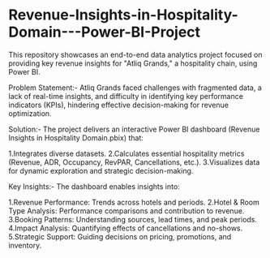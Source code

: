 # Revenue-Insights-in-Hospitality-Domain---Power-BI-Project

This repository showcases an end-to-end data analytics project focused on providing key revenue insights for "Atliq Grands," a hospitality chain, using Power BI.

Problem Statement:- 
Atliq Grands faced challenges with fragmented data, a lack of real-time insights, and difficulty in identifying key performance indicators (KPIs), hindering effective decision-making for revenue optimization.

Solution:- 
The project delivers an interactive Power BI dashboard (Revenue Insights in Hospitality Domain.pbix) that:

1.Integrates diverse datasets.
2.Calculates essential hospitality metrics (Revenue, ADR, Occupancy, RevPAR, Cancellations, etc.).
3.Visualizes data for dynamic exploration and strategic decision-making.

Key Insights:- 
The dashboard enables insights into:

1.Revenue Performance: Trends across hotels and periods.
2.Hotel & Room Type Analysis: Performance comparisons and contribution to revenue.
3.Booking Patterns: Understanding sources, lead times, and peak periods.
4.Impact Analysis: Quantifying effects of cancellations and no-shows.
5.Strategic Support: Guiding decisions on pricing, promotions, and inventory.
